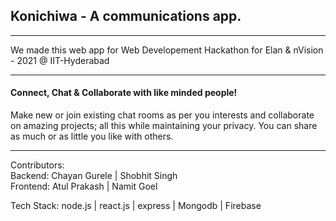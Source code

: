 
<H2>Konichiwa - A communications app.</H2>
<HR>

We made this web app for Web Developement Hackathon for Elan & nVision - 2021 @ IIT-Hyderabad
<HR>

<H4>Connect, Chat & Collaborate with like minded people!</H4>


Make new or join existing chat rooms as per you interests and collaborate on amazing projects; all this while maintaining your
privacy. You can share as much or as little you like with others.
<HR>

Contributors:<br/>
  Backend:
    Chayan Gurele | Shobhit Singh
  <br/>
  Frontend:
    Atul Prakash | Namit Goel
    
Tech Stack:
    node.js | react.js | express | Mongodb | Firebase
